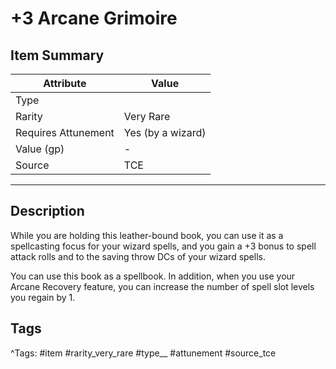 # +3 Arcane Grimoire

## Item Summary

| Attribute            | Value                        |
|----------------------|------------------------------|
| Type                 |   |
| Rarity               | Very Rare             |
| Requires Attunement  | Yes (by a wizard)                |
| Value (gp)           | -    |
| Source               | TCE |

---

## Description

While you are holding this leather-bound book, you can use it as a spellcasting focus for your wizard spells, and you gain a +3 bonus to spell attack rolls and to the saving throw DCs of your wizard spells.

You can use this book as a spellbook. In addition, when you use your Arcane Recovery feature, you can increase the number of spell slot levels you regain by 1.

## Tags

^Tags: #item #rarity_very_rare #type__ #attunement #source_tce